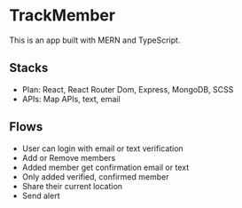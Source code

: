# TrackMember
This is an app built with MERN and TypeScript.

## Stacks
* Plan: React, React Router Dom, Express, MongoDB, SCSS
* APIs: Map APIs, text, email

## Flows
* User can login with email or text verification
* Add or Remove members
* Added member get confirmation email or text
* Only added verified, confirmed member
* Share their current location
* Send alert